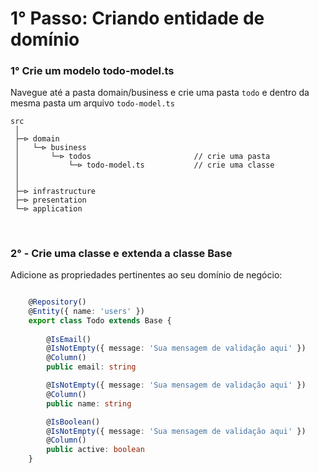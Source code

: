 # 1° Passo: Criando entidade de domínio #


### 1° Crie um modelo todo-model.ts ###

 Navegue até a pasta domain/business e crie uma pasta `todo` e dentro da mesma pasta um arquivo `todo-model.ts`  

```
src
 │
 ├─⊳ domain    
 │   └─⊳ business       
 │       └─⊳ todos                       // crie uma pasta
 │           └─⊳ todo-model.ts           // crie uma classe
 │
 │
 ├─⊳ infrastructure
 ├─⊳ presentation
 └─⊳ application
 
```

# #

### 2° - Crie uma classe e extenda a classe Base ###

Adicione as propriedades pertinentes ao seu domínio de negócio:

```typescript

    @Repository()
    @Entity({ name: 'users' })
    export class Todo extends Base {
        
        @IsEmail()
        @IsNotEmpty({ message: 'Sua mensagem de validação aqui' })
        @Column()
        public email: string

        @IsNotEmpty({ message: 'Sua mensagem de validação aqui' })
        @Column()
        public name: string

        @IsBoolean()
        @IsNotEmpty({ message: 'Sua mensagem de validação aqui' })
        @Column()
        public active: boolean
    }

```
